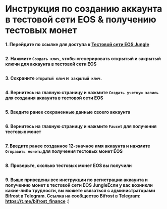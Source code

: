 # Инструкция по созданию аккаунта в тестовой сети EOS & получению тестовых монет

**1. Перейдите по ссылке для доступа к [Тестовой сети EOS Jungle](https://api.monitor3.jungletestnet.io/#home)**

<img :src="$withBase('/zh/eos-testnet-account-register/eos-testnet-account-register-01.png')" alt="" width="50%" />

**2. Нажмите `Cоздать ключ`, чтобы сгенерировать открытый и закрытый ключи для аккаунта в тестовой сети EOS**

<img :src="$withBase('/zh/eos-testnet-account-register/eos-testnet-account-register-02.png')" alt="" width="50%" />

**3. Сохраните `открытый ключ` и` закрытый ключ`.**

<img :src="$withBase('/zh/eos-testnet-account-register/eos-testnet-account-register-03.png')" alt="" width="50%" />

**4. Вернитесь на главную страницу и нажмите `Создать учетную запись` для создания аккаунта в тестовой сети EOS**

<img :src="$withBase('/zh/eos-testnet-account-register/eos-testnet-account-register-04.png')" alt="" width="50%" />

**5. Введите ранее сохраненные данные своего аккаунта**

<img :src="$withBase('/zh/eos-testnet-account-register/eos-testnet-account-register-05.png')" alt="" width="50%" />

**6. Вернитесь на главную страницу и нажмите `Faucet` для получения тестовых монет**

<img :src="$withBase('/zh/eos-testnet-account-register/eos-testnet-account-register-06.png')" alt="" width="50%" />

**7. Введите ранее созданное 12-значное имя аккаунта и нажмите `Отправить монеты` для получения тестовых монет EOS**

<img :src="$withBase('/zh/eos-testnet-account-register/eos-testnet-account-register-07.png')" alt="" width="50%" />

**8. Проверьте, сколько тестовых монет EOS вы получили**

<img :src="$withBase('/zh/eos-testnet-account-register/eos-testnet-account-register-08.png')" alt="" width="50%" />

**9. Выше приведены все инструкции по регистрации аккаунта и получению монет в тестовой сети EOS JungleЕсли у вас возникли какие-либо трудности, вы можете связаться с администраторами Bifrost в Telegram. Ссылка на сообщество Bifrost в Telegram: https://t.me/bifrost_finance** :)